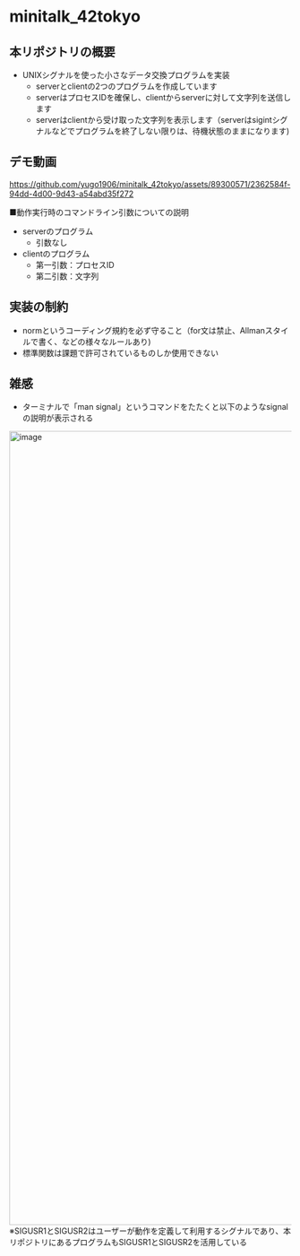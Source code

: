 # minitalk_42tokyo
## 本リポジトリの概要
- UNIXシグナルを使った小さなデータ交換プログラムを実装
  - serverとclientの2つのプログラムを作成しています
  - serverはプロセスIDを確保し、clientからserverに対して文字列を送信します
  - serverはclientから受け取った文字列を表示します（serverはsigintシグナルなどでプログラムを終了しない限りは、待機状態のままになります)

## デモ動画

https://github.com/yugo1906/minitalk_42tokyo/assets/89300571/2362584f-94dd-4d00-9d43-a54abd35f272

■動作実行時のコマンドライン引数についての説明
- serverのプログラム
  - 引数なし
- clientのプログラム
  - 第一引数：プロセスID
  - 第二引数：文字列

## 実装の制約
- normというコーディング規約を必ず守ること（for文は禁止、Allmanスタイルで書く、などの様々なルールあり)
- 標準関数は課題で許可されているものしか使用できない

## 雑感
- ターミナルで「man signal」というコマンドをたたくと以下のようなsignalの説明が表示される 
<img width="1417" alt="image" src="https://github.com/yugo1906/minitalk_42tokyo/assets/89300571/30a2880c-8d18-420b-a51e-752b0f27a8bd">
※SIGUSR1とSIGUSR2はユーザーが動作を定義して利用するシグナルであり、本リポジトリにあるプログラムもSIGUSR1とSIGUSR2を活用している
